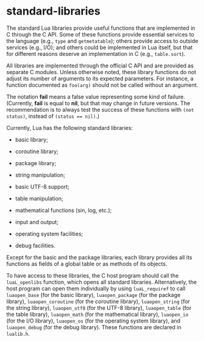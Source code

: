 # standard-libraries

The standard Lua libraries provide useful functions
that are implemented in C through the C API.
Some of these functions provide essential services to the language
(e.g., `type` and `getmetatable`);
others provide access to outside services (e.g., I/O);
and others could be implemented in Lua itself,
but that for different reasons
deserve an implementation in C (e.g., `table.sort`).

All libraries are implemented through the official C API
and are provided as separate C modules.
Unless otherwise noted,
these library functions do not adjust its number of arguments
to its expected parameters.
For instance, a function documented as `foo(arg)`
should not be called without an argument.

The notation **fail** means a false value representing
some kind of failure.
(Currently, **fail** is equal to **nil**,
but that may change in future versions.
The recommendation is to always test the success of these functions
with `(not status)`, instead of `(status == nil)`.)

Currently, Lua has the following standard libraries:

- basic library;

- coroutine library;

- package library;

- string manipulation;

- basic UTF-8 support;

- table manipulation;

- mathematical functions (sin, log, etc.);

- input and output;

- operating system facilities;

- debug facilities.

Except for the basic and the package libraries,
each library provides all its functions as fields of a global table
or as methods of its objects.

To have access to these libraries,
the C host program should call the `luaL_openlibs` function,
which opens all standard libraries.
Alternatively,
the host program can open them individually by using
`luaL_requiref` to call
`luaopen_base` (for the basic library),
`luaopen_package` (for the package library),
`luaopen_coroutine` (for the coroutine library),
`luaopen_string` (for the string library),
`luaopen_utf8` (for the UTF-8 library),
`luaopen_table` (for the table library),
`luaopen_math` (for the mathematical library),
`luaopen_io` (for the I/O library),
`luaopen_os` (for the operating system library),
and `luaopen_debug` (for the debug library).
These functions are declared in `lualib.h`.
